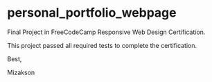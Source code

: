 # personal_portfolio_webpage

Final Project in FreeCodeCamp Responsive Web Design Certification.

This project passed all required tests to complete the certification.

Best, 

Mizakson
